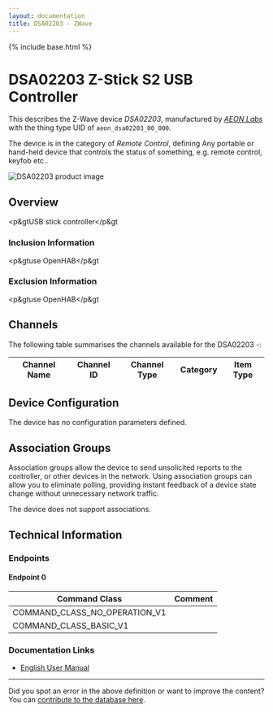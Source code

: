 ```yaml
---
layout: documentation
title: DSA02203 - ZWave
---
```


{% include base.html %}

# DSA02203 Z-Stick S2 USB Controller
This describes the Z-Wave device *DSA02203*, manufactured by *[AEON Labs](http://aeotec.com/)* with the thing type UID of ```aeon_dsa02203_00_000```.

The device is in the category of *Remote Control*, defining Any portable or hand-held device that controls the status of something, e.g. remote control, keyfob etc..

![DSA02203 product image](https://opensmarthouse.org/zwavedatabase/67/image/)


## Overview

<p&gtUSB stick controller</p&gt

### Inclusion Information

<p&gtuse OpenHAB</p&gt

### Exclusion Information

<p&gtuse OpenHAB</p&gt

## Channels

The following table summarises the channels available for the DSA02203 -:

| Channel Name | Channel ID | Channel Type | Category | Item Type |
|--------------|------------|--------------|----------|-----------|



## Device Configuration

The device has no configuration parameters defined.

## Association Groups

Association groups allow the device to send unsolicited reports to the controller, or other devices in the network. Using association groups can allow you to eliminate polling, providing instant feedback of a device state change without unnecessary network traffic.

The device does not support associations.
## Technical Information

### Endpoints

#### Endpoint 0

| Command Class | Comment |
|---------------|---------|
| COMMAND_CLASS_NO_OPERATION_V1| |
| COMMAND_CLASS_BASIC_V1| |

### Documentation Links

* [English User Manual](https://opensmarthouse.org/zwavedatabase/67/Aeon-Labs-Z-Stick-S2.pdf)

---

Did you spot an error in the above definition or want to improve the content?
You can [contribute to the database here](https://opensmarthouse.org/zwavedatabase/67).
